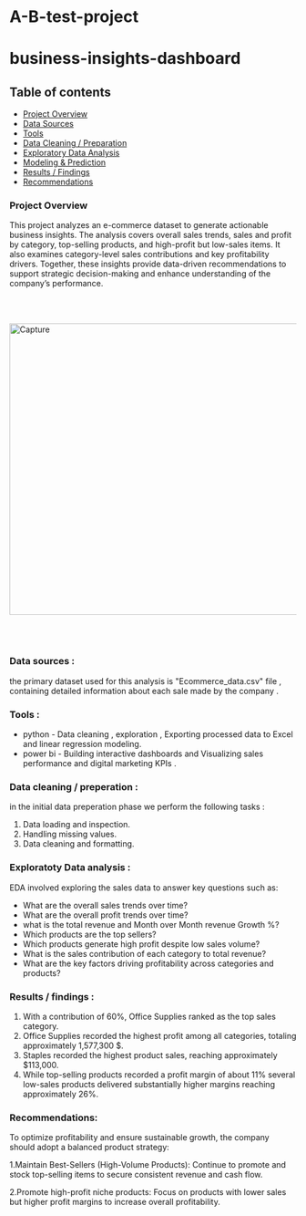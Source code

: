 # A-B-test-project

# business-insights-dashboard


## Table of contents
- [Project Overview](#project-overview)
- [Data Sources](#data-sources)
- [Tools](#tools)
- [Data Cleaning / Preparation](#data-cleaning--preparation)
- [Exploratory Data Analysis](#exploratory-data-analysis)
- [Modeling & Prediction](#modeling--prediction)
- [Results / Findings](#results--findings)
- [Recommendations](#recommendations)




### Project Overview



This project analyzes an e-commerce dataset to generate actionable business insights. The analysis covers overall sales trends, sales and profit by category, top-selling products, and high-profit but low-sales items. It also examines category-level sales contributions and key profitability drivers. Together, these insights provide data-driven recommendations to support strategic decision-making and enhance understanding of the company’s performance.



<br><br>

<img width="1315" height="511" alt="Capture" src="https://github.com/user-attachments/assets/52363be9-8a85-486c-a444-83953a55a5a8" />

<br><br>




### Data sources :

the primary dataset used for this analysis is "Ecommerce_data.csv" file , containing detailed information about each sale made by the company .


### Tools :

- python - Data cleaning , exploration , Exporting processed data to Excel and linear regression modeling.
- power bi - Building interactive dashboards and Visualizing sales performance and digital marketing KPIs .


### Data cleaning / preperation :

in the initial data preperation phase we perform the following tasks :
1. Data loading and inspection.
2. Handling missing values.
3. Data cleaning and formatting.


### Exploratoty Data analysis :
EDA involved exploring the sales data to answer key questions such as:

- What are the overall sales trends over time?
- What are the overall profit trends over time?
- what is the total revenue and Month over Month revenue Growth %?
- Which products are the top sellers?
- Which products generate high profit despite low sales volume?
- What is the sales contribution of each category to total revenue?
- What are the key factors driving profitability across categories and products?



### Results / findings :

 1. With a contribution of 60%, Office Supplies ranked as the top sales category.
 2. Office Supplies recorded the highest profit among all categories, totaling approximately 1,577,300 $.
 3. Staples recorded the highest product sales, reaching approximately $113,000.
 4. While top-selling products recorded a profit margin of about 11% several low-sales products delivered
    substantially higher margins reaching approximately 26%.

### Recommendations:

To optimize profitability and ensure sustainable growth, the company should adopt a balanced product strategy:

1.Maintain Best-Sellers (High-Volume Products): Continue to promote and stock top-selling items to secure consistent revenue and cash flow.

2.Promote high-profit niche products: Focus on products with lower sales but higher profit margins to increase overall profitability.
 


